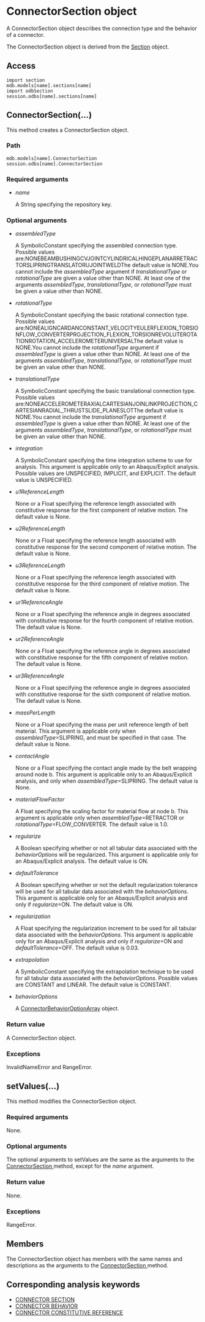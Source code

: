 # ConnectorSection object

A ConnectorSection object describes the connection type and the behavior of a connector.

The ConnectorSection object is derived from the [Section](https://help.3ds.com/2022/english/DSSIMULIA_Established/SIMACAEKERRefMap/simaker-c-sectionpyc.htm?ContextScope=all) object.

## Access

```
import section
mdb.models[name].sections[name]
import odbSection
session.odbs[name].sections[name]
```

## ConnectorSection(...)



This method creates a ConnectorSection object.



### Path

```
mdb.models[name].ConnectorSection
session.odbs[name].ConnectorSection
```

### Required arguments

- *name*

  A String specifying the repository key.

### Optional arguments

- *assembledType*

  A SymbolicConstant specifying the assembled connection type. Possible values are:NONEBEAMBUSHINGCVJOINTCYLINDRICALHINGEPLANARRETRACTORSLIPRINGTRANSLATORUJOINTWELDThe default value is NONE.You cannot include the *assembledType* argument if *translationalType* or *rotationalType* are given a value other than NONE. At least one of the arguments *assembledType*, *translationalType*, or *rotationalType* must be given a value other than NONE.

- *rotationalType*

  A SymbolicConstant specifying the basic rotational connection type. Possible values are:NONEALIGNCARDANCONSTANT_VELOCITYEULERFLEXION_TORSIONFLOW_CONVERTERPROJECTION_FLEXION_TORSIONREVOLUTEROTATIONROTATION_ACCELEROMETERUNIVERSALThe default value is NONE.You cannot include the *rotationalType* argument if *assembledType* is given a value other than NONE. At least one of the arguments *assembledType*, *translationalType*, or *rotationalType* must be given an value other than NONE.

- *translationalType*

  A SymbolicConstant specifying the basic translational connection type. Possible values are:NONEACCELEROMETERAXIALCARTESIANJOINLINKPROJECTION_CARTESIANRADIAL_THRUSTSLIDE_PLANESLOTThe default value is NONE.You cannot include the *translationalType* argument if *assembledType* is given a value other than NONE. At least one of the arguments *assembledType*, *translationalType*, or *rotationalType* must be given an value other than NONE.

- *integration*

  A SymbolicConstant specifying the time integration scheme to use for analysis. This argument is applicable only to an Abaqus/Explicit analysis. Possible values are UNSPECIFIED, IMPLICIT, and EXPLICIT. The default value is UNSPECIFIED.

- *u1ReferenceLength*

  None or a Float specifying the reference length associated with constitutive response for the first component of relative motion. The default value is None.

- *u2ReferenceLength*

  None or a Float specifying the reference length associated with constitutive response for the second component of relative motion. The default value is None.

- *u3ReferenceLength*

  None or a Float specifying the reference length associated with constitutive response for the third component of relative motion. The default value is None.

- *ur1ReferenceAngle*

  None or a Float specifying the reference angle in degrees associated with constitutive response for the fourth component of relative motion. The default value is None.

- *ur2ReferenceAngle*

  None or a Float specifying the reference angle in degrees associated with constitutive response for the fifth component of relative motion. The default value is None.

- *ur3ReferenceAngle*

  None or a Float specifying the reference angle in degrees associated with constitutive response for the sixth component of relative motion. The default value is None.

- *massPerLength*

  None or a Float specifying the mass per unit reference length of belt material. This argument is applicable only when *assembledType*=SLIPRING, and must be specified in that case. The default value is None.

- *contactAngle*

  None or a Float specifying the contact angle made by the belt wrapping around node b. This argument is applicable only to an Abaqus/Explicit analysis, and only when *assembledType*=SLIPRING. The default value is None.

- *materialFlowFactor*

  A Float specifying the scaling factor for material flow at node b. This argument is applicable only when *assembledType*=RETRACTOR or *rotationalType*=FLOW_CONVERTER. The default value is 1.0.

- *regularize*

  A Boolean specifying whether or not all tabular data associated with the *behaviorOptions* will be regularized. This argument is applicable only for an Abaqus/Explicit analysis. The default value is ON.

- *defaultTolerance*

  A Boolean specifying whether or not the default regularization tolerance will be used for all tabular data associated with the *behaviorOptions*. This argument is applicable only for an Abaqus/Explicit analysis and only if *regularize*=ON. The default value is ON.

- *regularization*

  A Float specifying the regularization increment to be used for all tabular data associated with the *behaviorOptions*. This argument is applicable only for an Abaqus/Explicit analysis and only if *regularize*=ON and *defaultTolerance*=OFF. The default value is 0.03.

- *extrapolation*

  A SymbolicConstant specifying the extrapolation technique to be used for all tabular data associated with the *behaviorOptions*. Possible values are CONSTANT and LINEAR. The default value is CONSTANT.

- *behaviorOptions*

  A [ConnectorBehaviorOptionArray](https://help.3ds.com/2022/English/DSSIMULIA_Established/SIMACAEKERRefMap/simaker-c-connectorbehavioroptionpyc.htm?ContextScope=all) object.

### Return value

A ConnectorSection object.

### Exceptions

InvalidNameError and RangeError.



## setValues(...)



This method modifies the ConnectorSection object.



### Required arguments

None.

### Optional arguments

The optional arguments to setValues are the same as the arguments to the [ConnectorSection ](https://help.3ds.com/2022/English/DSSIMULIA_Established/SIMACAEKERRefMap/simaker-c-connectorsectionpyc.htm?ContextScope=all#simaker-connectorsectionconnectorsectionpyc)method, except for the *name* argument.

### Return value

None.

### Exceptions

RangeError.



## Members

The ConnectorSection object has members with the same names and descriptions as the arguments to the [ConnectorSection ](https://help.3ds.com/2022/English/DSSIMULIA_Established/SIMACAEKERRefMap/simaker-c-connectorsectionpyc.htm?ContextScope=all#simaker-connectorsectionconnectorsectionpyc)method.



## Corresponding analysis keywords

- [CONNECTOR SECTION](https://help.3ds.com/2022/English/DSSIMULIA_Established/SIMACAEKEYRefMap/simakey-r-connectorsection.htm?ContextScope=all#simakey-r-connectorsection)
- [CONNECTOR BEHAVIOR](https://help.3ds.com/2022/English/DSSIMULIA_Established/SIMACAEKEYRefMap/simakey-r-connectorbehavior.htm?ContextScope=all#simakey-r-connectorbehavior)
- [CONNECTOR CONSTITUTIVE REFERENCE](https://help.3ds.com/2022/English/DSSIMULIA_Established/SIMACAEKEYRefMap/simakey-r-connectorconstitutivereference.htm?ContextScope=all#simakey-r-connectorconstitutivereference)